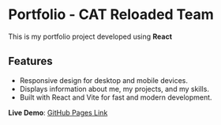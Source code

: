 # Portfolio - CAT Reloaded Team

This is my portfolio project developed using **React** 

## Features
- Responsive design for desktop and mobile devices.
- Displays information about me, my projects, and my skills.
- Built with React and Vite for fast and modern development.


**Live Demo**: [GitHub Pages Link](https://react-portfolio-git-main-mohamednaeemms-projects.vercel.app/)
